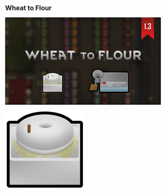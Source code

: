 ## Wheat to Flour

![Preview](/About/Preview.png)

![Quern](Textures/Things/Building/Workbenches/Quern.png)